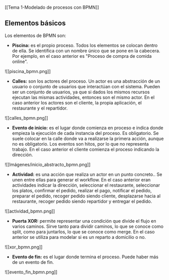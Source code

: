[[Tema 1-Modelado de procesos con BPMN]]

## Elementos básicos
Los elementos de BPMN son:
+ **Piscina:** es el propio proceso. Todos los elementos se colocan dentro de ella. Se identifica con un nombre único que se pone en la cabecera. Por ejemplo, en el caso anterior es  "Proceso de compra de comida online".

![[piscina_bpmn.png]]

+ **Calles:** son los actores del proceso. Un actor es una abstracción de un usuario o conjunto de usuarios que interactúan con el sistema. Pueden ser un conjunto de usuarios, ya que si dados los mismos recursos ejecutan las mismas actividades, entonces son el mismo actor. En el caso anterior los actores son el cliente, la propia aplicación, el restaurante y el repartidor.

![[calles_bpmn.png]]

+ **Evento de inicio:** es el lugar donde comienza en proceso e indica donde empieza la ejecución de cada instancia del proceso. Es obligatorio. Se suele colocar en la calle donde va a realizarse la primera acción, aunque no es obligatorio. Los eventos son hitos, por lo que no representa trabajo. En el caso anterior el cliente comienza el proceso indicando la dirección.

![[Imágenes/inicio_abstracto_bpmn.png]]

+ **Actividad:** es una acción que realiza un actor en un punto concreto.. Se unen entre ellas para generar el workflow. En el caso anterior eran actividades indicar la dirección, seleccionar el restaurante, seleccionar los platos, confirmar el pedido, realizar el pago, notificar el pedido, preparar el pedido, recoger pedido siendo cliente, desplazarse hacia al restaurante, recoger pedido siendo repartidor y entregar el pedido.

![[actividad_bpmn.png]]

+ **Puerta XOR:** permite representar una condición que divide el flujo en varios caminos. Sirve tanto para dividir caminos, lo que se conoce como split, como para juntarlos, lo que se conoce como merge. En el caso anterior se utiliza para modelar si es un reparto a domicilio o no.

![[xor_bpmn.png]]

+ **Evento de fin:** es el lugar donde termina el proceso. Puede haber más de un evento de fin.

![[evento_fin_bpmn.png]]

